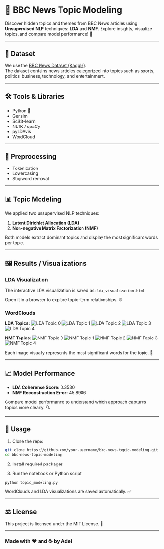 # 📰 BBC News Topic Modeling

Discover hidden topics and themes from BBC News articles using **Unsupervised NLP** techniques: **LDA** and **NMF**. Explore insights, visualize topics, and compare model performance! 🚀

---

## 📂 Dataset
We use the [BBC News Dataset (Kaggle)](https://www.kaggle.com/datasets/sahilkirpekar/bbcnews-dataset).  
The dataset contains news articles categorized into topics such as sports, politics, business, technology, and entertainment.

---

## 🛠️ Tools & Libraries
- Python 🐍  
- Gensim  
- Scikit-learn  
- NLTK / spaCy  
- pyLDAvis  
- WordCloud  

---

## 📝 Preprocessing
- Tokenization  
- Lowercasing  
- Stopword removal  

---

## 📊 Topic Modeling
We applied two unsupervised NLP techniques:

1. **Latent Dirichlet Allocation (LDA)**  
2. **Non-negative Matrix Factorization (NMF)**  

Both models extract dominant topics and display the most significant words per topic.

---

## 🖼️ Results / Visualizations

### LDA Visualization
The interactive LDA visualization is saved as:
`lda_visualization.html`

Open it in a browser to explore topic-term relationships. 🌐

### WordClouds

**LDA Topics:**
![LDA Topic 0](images/LDA_Topic_0.png)
![LDA Topic 1](images/LDA_Topic_1.png)
![LDA Topic 2](images/LDA_Topic_2.png)
![LDA Topic 3](images/LDA_Topic_3.png)
![LDA Topic 4](images/LDA_Topic_4.png)

**NMF Topics:**
![NMF Topic 0](images/NMF_Topic_0.png)
![NMF Topic 1](images/NMF_Topic_1.png)
![NMF Topic 2](images/NMF_Topic_2.png)
![NMF Topic 3](images/NMF_Topic_3.png)
![NMF Topic 4](images/NMF_Topic_4.png)

Each image visually represents the most significant words for the topic. 🌟

---

## 📈 Model Performance

- **LDA Coherence Score:** 0.3530  
- **NMF Reconstruction Error:** 45.8986  

Compare model performance to understand which approach captures topics more clearly. 🔍

---

## 🚀 Usage

1. Clone the repo:

```bash
git clone https://github.com/your-username/bbc-news-topic-modeling.git
cd bbc-news-topic-modeling
```
2. Install required packages

3. Run the notebook or Python script:
```bash
python topic_modeling.py
```
WordClouds and LDA visualizations are saved automatically. ✅

---

## ⚖️ License

This project is licensed under the MIT License. 📝

---

### Made with ❤️ and ☕ by Adel
